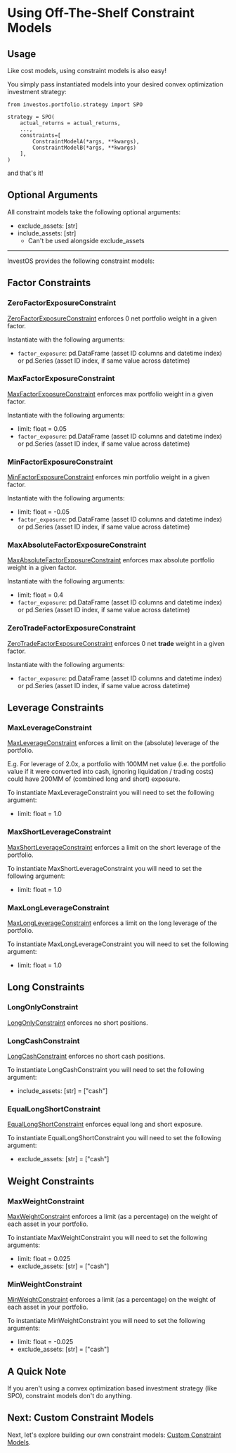 <h1>Using Off-The-Shelf Constraint Models</h1>

## Usage

Like cost models, using constraint models is also easy!

You simply pass instantiated models into your desired convex optimization investment strategy:

```
from investos.portfolio.strategy import SPO

strategy = SPO(
    actual_returns = actual_returns,
    ...,
    constraints=[
        ConstraintModelA(*args, **kwargs),
        ConstraintModelB(*args, **kwargs)
    ],
)
```

and that's it!

## Optional Arguments

All constraint models take the following optional arguments:

-   exclude_assets: [str]
-   include_assets: [str]
    -   Can't be used alongside exclude_assets

---

InvestOS provides the following constraint models:

## Factor Constraints

### ZeroFactorExposureConstraint

[ZeroFactorExposureConstraint](https://github.com/ForecastOS/investos/tree/v0.3.9/investos/portfolio/constraint_model/factor_constraint.py) enforces 0 net portfolio weight in a given factor.

Instantiate with the following arguments:

-   `factor_exposure`: pd.DataFrame (asset ID columns and datetime index) or pd.Series (asset ID index, if same value across datetime)

### MaxFactorExposureConstraint

[MaxFactorExposureConstraint](https://github.com/ForecastOS/investos/tree/v0.3.9/investos/portfolio/constraint_model/factor_constraint.py) enforces max portfolio weight in a given factor.

Instantiate with the following arguments:

-   limit: float = 0.05
-   `factor_exposure`: pd.DataFrame (asset ID columns and datetime index) or pd.Series (asset ID index, if same value across datetime)

### MinFactorExposureConstraint

[MinFactorExposureConstraint](https://github.com/ForecastOS/investos/tree/v0.3.9/investos/portfolio/constraint_model/factor_constraint.py) enforces min portfolio weight in a given factor.

Instantiate with the following arguments:

-   limit: float = -0.05
-   `factor_exposure`: pd.DataFrame (asset ID columns and datetime index) or pd.Series (asset ID index, if same value across datetime)

### MaxAbsoluteFactorExposureConstraint

[MaxAbsoluteFactorExposureConstraint](https://github.com/ForecastOS/investos/tree/v0.3.9/investos/portfolio/constraint_model/factor_constraint.py) enforces max absolute portfolio weight in a given factor.

Instantiate with the following arguments:

-   limit: float = 0.4
-   `factor_exposure`: pd.DataFrame (asset ID columns and datetime index) or pd.Series (asset ID index, if same value across datetime)

### ZeroTradeFactorExposureConstraint

[ZeroTradeFactorExposureConstraint](https://github.com/ForecastOS/investos/tree/v0.3.9/investos/portfolio/constraint_model/factor_constraint.py) enforces 0 net **trade** weight in a given factor.

Instantiate with the following arguments:

-   `factor_exposure`: pd.DataFrame (asset ID columns and datetime index) or pd.Series (asset ID index, if same value across datetime)

## Leverage Constraints

### MaxLeverageConstraint

[MaxLeverageConstraint](https://github.com/ForecastOS/investos/tree/v0.3.9/investos/portfolio/constraint_model/leverage_constraint.py) enforces a limit on the (absolute) leverage of the portfolio.

E.g. For leverage of 2.0x, a portfolio with 100MM net value (i.e. the portfolio value if it were converted into cash, ignoring liquidation / trading costs) could have 200MM of (combined long and short) exposure.

To instantiate MaxLeverageConstraint you will need to set the following argument:

-   limit: float = 1.0

### MaxShortLeverageConstraint

[MaxShortLeverageConstraint](https://github.com/ForecastOS/investos/tree/v0.3.9/investos/portfolio/constraint_model/leverage_constraint.py#L46C6-L46C6) enforces a limit on the short leverage of the portfolio.

To instantiate MaxShortLeverageConstraint you will need to set the following argument:

-   limit: float = 1.0

### MaxLongLeverageConstraint

[MaxLongLeverageConstraint](https://github.com/ForecastOS/investos/tree/v0.3.9/investos/portfolio/constraint_model/leverage_constraint.py#L81) enforces a limit on the long leverage of the portfolio.

To instantiate MaxLongLeverageConstraint you will need to set the following argument:

-   limit: float = 1.0

## Long Constraints

### LongOnlyConstraint

[LongOnlyConstraint](https://github.com/ForecastOS/investos/tree/v0.3.9/investos/portfolio/constraint_model/long_constraint.py#L4) enforces no short positions.

### LongCashConstraint

[LongCashConstraint](https://github.com/ForecastOS/investos/tree/v0.3.9/investos/portfolio/constraint_model/long_constraint.py#L43) enforces no short cash positions.

To instantiate LongCashConstraint you will need to set the following argument:

-   include_assets: [str] = ["cash"]

### EqualLongShortConstraint

[EqualLongShortConstraint](https://github.com/ForecastOS/investos/tree/v0.3.9/investos/portfolio/constraint_model/long_constraint.py#L82) enforces equal long and short exposure.

To instantiate EqualLongShortConstraint you will need to set the following argument:

-   exclude_assets: [str] = ["cash"]

## Weight Constraints

### MaxWeightConstraint

[MaxWeightConstraint](https://github.com/ForecastOS/investos/tree/v0.3.9/investos/portfolio/constraint_model/weight_constraint.py#L4) enforces a limit (as a percentage) on the weight of each asset in your portfolio.

To instantiate MaxWeightConstraint you will need to set the following arguments:

-   limit: float = 0.025
-   exclude_assets: [str] = ["cash"]

### MinWeightConstraint

[MinWeightConstraint](https://github.com/ForecastOS/investos/tree/v0.3.9/investos/portfolio/constraint_model/weight_constraint.py#L53) enforces a limit (as a percentage) on the weight of each asset in your portfolio.

To instantiate MinWeightConstraint you will need to set the following arguments:

-   limit: float = -0.025
-   exclude_assets: [str] = ["cash"]

## A Quick Note

If you aren't using a convex optimization based investment strategy (like SPO), constraint models don't do anything.

## Next: Custom Constraint Models

Next, let's explore building our own constraint models: [Custom Constraint Models](/guides/bespoke/custom_constraint_models).
